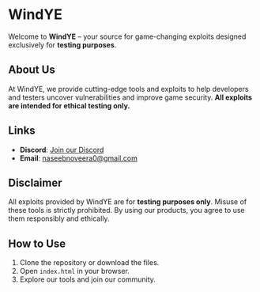 # WindYE

Welcome to **WindYE** – your source for game-changing exploits designed exclusively for **testing purposes**.

## About Us
At WindYE, we provide cutting-edge tools and exploits to help developers and testers uncover vulnerabilities and improve game security. **All exploits are intended for ethical testing only.**

## Links
- **Discord**: [Join our Discord](https://discord.gg/Dtgn4x7hfd)
- **Email**: [naseebnoveera0@gmail.com](mailto:naseebnoveera0@gmail.com)

## Disclaimer
All exploits provided by WindYE are for **testing purposes only**. Misuse of these tools is strictly prohibited. By using our products, you agree to use them responsibly and ethically.

## How to Use
1. Clone the repository or download the files.
2. Open `index.html` in your browser.
3. Explore our tools and join our community.
